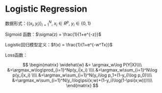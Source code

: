 # Logistic Regression
数据形式：$\{(x_i,y_i)\}_{i=1}^N$, $x_i\in R^p$, $y_i\in\{0,1\}$

Sigmoid 函数：$\sigma(z) = \frac{1}{1+e^{-z}}$

Logistic回归模型定义：$f(x) = \frac{1}{1+e^{-w^Tx}}$

Loss函数：

$$
\begin{matrix}
    \widehat{w} &= \argmax_w\log P(Y|X)\\\\
    &=\argmax_w\log\prod_{i=1}^Np(y_i|x_i) \\\\
    &=\argmax_w\sum_{i=1}^N\log p(y_i|x_i) \\\\
    &=\argmax_w\sum_{i=1}^N(y_i\log p_1+(1-y_i)\log p_0)\\\\
    &=\argmax_w\sum_{i=1}^N(y_i\log\psi(x;w)+(1-y_i)\log(1-\psi(x;w)))\\\\
    \end{matrix}
$$